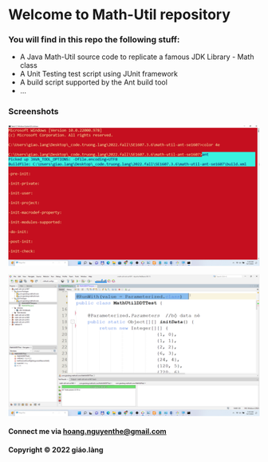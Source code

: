 # Welcome to Math-Util repository
### You will find in this repo the following stuff:

* A Java Math-Util source code to replicate a famous JDK Library - Math class
* A Unit Testing test script using JUnit framework
* A build script supported by the Ant build tool
* ...

### Screenshots

![Build process with Ant](https://github.com/doit-now/math-util-ant-se1607/blob/main/screenshot/build-process-with-ant.png)

![Source code with JUnit](https://github.com/doit-now/math-util-ant-se1607/blob/main/screenshot/source-code-with-junit.png)

#### Connect me via hoang.nguyenthe@gmail.com

#### Copyright &#169; 2022 giáo.làng



